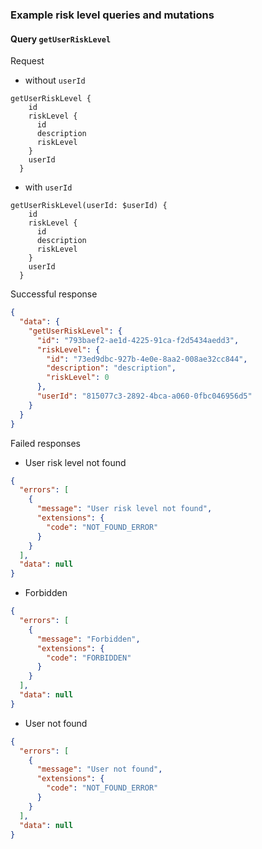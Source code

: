 ### Example risk level queries and mutations

#### Query `getUserRiskLevel`

Request

- without `userId`

```
getUserRiskLevel {
    id
    riskLevel {
      id
      description
      riskLevel
    }
    userId
  }
```

- with `userId`

```
getUserRiskLevel(userId: $userId) {
    id
    riskLevel {
      id
      description
      riskLevel
    }
    userId
  }
```

Successful response

```json
{
  "data": {
    "getUserRiskLevel": {
      "id": "793baef2-ae1d-4225-91ca-f2d5434aedd3",
      "riskLevel": {
        "id": "73ed9dbc-927b-4e0e-8aa2-008ae32cc844",
        "description": "description",
        "riskLevel": 0
      },
      "userId": "815077c3-2892-4bca-a060-0fbc046956d5"
    }
  }
}
```

Failed responses

- User risk level not found

```json
{
  "errors": [
    {
      "message": "User risk level not found",
      "extensions": {
        "code": "NOT_FOUND_ERROR"
      }
    }
  ],
  "data": null
}
```

- Forbidden

```json
{
  "errors": [
    {
      "message": "Forbidden",
      "extensions": {
        "code": "FORBIDDEN"
      }
    }
  ],
  "data": null
}
```

- User not found

```json
{
  "errors": [
    {
      "message": "User not found",
      "extensions": {
        "code": "NOT_FOUND_ERROR"
      }
    }
  ],
  "data": null
}
```
